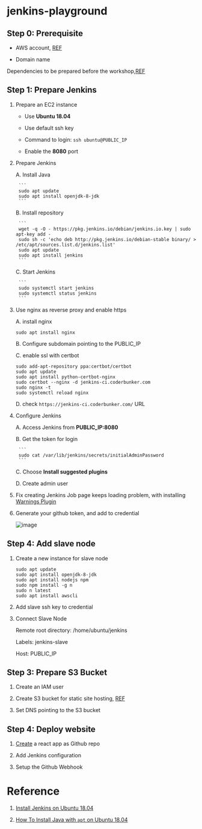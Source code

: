 # jenkins-playground

## Step 0: Prerequisite

- AWS account, [REF](https://aws.amazon.com/account/)
    
- Domain name

Dependencies to be prepared before the workshop,[REF](https://github.com/coderbunker/aws-playground/tree/master/Workshop-0-Prerequisite)

## Step 1: Prepare Jenkins 

1. Prepare an EC2 instance 

    - Use **Ubuntu 18.04** 

    - Use default ssh key

    - Command to login: `ssh ubuntu@PUBLIC_IP`

    - Enable the **8080** port 

2. Prepare Jenkins

    A. Install Java

        ```
        sudo apt update
        sudo apt install openjdk-8-jdk
        ```

    B. Install repository 

        ```
        wget -q -O - https://pkg.jenkins.io/debian/jenkins.io.key | sudo apt-key add -
        sudo sh -c 'echo deb http://pkg.jenkins.io/debian-stable binary/ > /etc/apt/sources.list.d/jenkins.list'
        sudo apt update
        sudo apt install jenkins
        ```

    C. Start Jenkins

        ```
        sudo systemctl start jenkins
        sudo systemctl status jenkins
        ```
3. Use nginx as reverse proxy and enable https

    A. install nginx 

    ```
    sudo apt install nginx
    ```

    B. Configure subdomain pointing to the PUBLIC_IP

    C. enable ssl with certbot

    ```
    sudo add-apt-repository ppa:certbot/certbot
    sudo apt update
    sudo apt install python-certbot-nginx
    sudo certbot --nginx -d jenkins-ci.coderbunker.com
    sudo nginx -t
    sudo systemctl reload nginx
    ```

    D. check `https://jenkins-ci.coderbunker.com/` URL




3. Configure Jenkins

    A. Access Jenkins from **PUBLIC_IP:8080**

    B. Get the token for login

        ```
        sudo cat /var/lib/jenkins/secrets/initialAdminPassword
        ```    

    C. Choose **Install suggested plugins**

    D. Create admin user




4. Fix creating Jenkins Job page keeps loading problem, with installing [Warnings Plugin](https://wiki.jenkins.io/display/JENKINS/Warnings+Plugin)


5. Generate your github token, and add to credential

    ![image](https://user-images.githubusercontent.com/4877346/50719539-6c738080-10d8-11e9-9bb7-69c85ca80b3b.png)


## Step 4: Add slave node

1. Create a new instance for slave node

    ```
    sudo apt update
    sudo apt install openjdk-8-jdk
    sudo apt install nodejs npm
    sudo npm install -g n
    sudo n latest
    sudo apt install awscli
    ```

2. Add slave ssh key to credential

3. Connect Slave Node

    Remote root directory: /home/ubuntu/jenkins

    Labels: jenkins-slave

    Host: PUBLIC_IP

    
## Step 3: Prepare S3 Bucket

1. Create an IAM user

2. Create S3 bucket for static site hosting, [REF](https://github.com/coderbunker/aws-playground/tree/master/Workshop-4-Static-Site-with-S3)

3. Set DNS pointing to the S3 bucket


## Step 4: Deploy website

1. [Create](https://reactjs.org/docs/create-a-new-react-app.html) a react app as Github repo

2. Add Jenkins configuration

3. Setup the Github Webhook

# Reference

1. [Install Jenkins on Ubuntu 18.04](https://www.digitalocean.com/community/tutorials/how-to-install-jenkins-on-ubuntu-18-04)

2. [How To Install Java with `apt` on Ubuntu 18.04](https://www.digitalocean.com/community/tutorials/how-to-install-java-with-apt-on-ubuntu-18-04#installing-specific-versions-of-openjdk)
